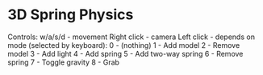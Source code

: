 3D Spring Physics
=====================

Controls:
  w/a/s/d - movement
  Right click - camera
  Left click - depends on mode (selected by keyboard):
    0 - (nothing)
    1 - Add model
    2 - Remove model
    3 - Add light
    4 - Add spring
    5 - Add two-way spring
    6 - Remove spring
    7 - Toggle gravity
    8 - Grab